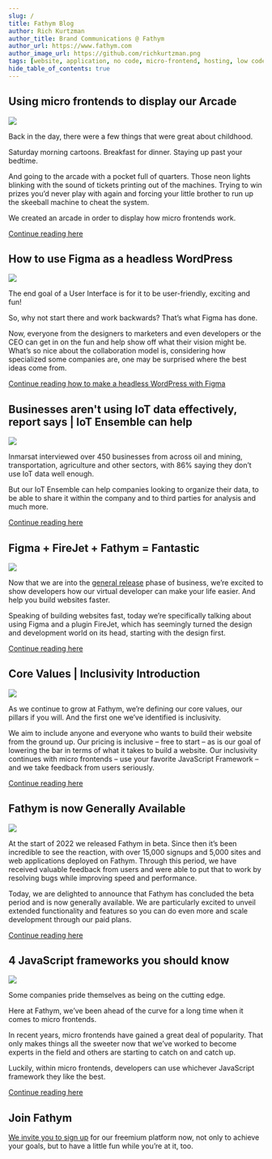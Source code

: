 ```yaml
---
slug: /
title: Fathym Blog
author: Rich Kurtzman
author_title: Brand Communications @ Fathym
author_url: https://www.fathym.com
author_image_url: https://github.com/richkurtzman.png
tags: [website, application, no code, micro-frontend, hosting, low code]
hide_table_of_contents: true
---
```


## Using micro frontends to display our Arcade

![](/img/arcadescreenshot.png)

Back in the day, there were a few things that were great about childhood.  

Saturday morning cartoons. Breakfast for dinner. Staying up past your bedtime.  

And going to the arcade with a pocket full of quarters. Those neon lights blinking with the sound of tickets printing out of the machines. Trying to win prizes you’d never play with again and forcing your little brother to run up the skeeball machine to cheat the system. 

We created an arcade in order to display how micro frontends work.

[Continue reading here](https://www.fathym.com/blog/articles/2022/may/2022-05-16-arcade-and-micro-frontends)
## How to use Figma as a headless WordPress

![](/img/Figma2.png)

The end goal of a User Interface is for it to be user-friendly, exciting and fun!  

So, why not start there and work backwards? That’s what Figma has done.  

Now, everyone from the designers to marketers and even developers or the CEO can get in on the fun and help show off what their vision might be. What’s so nice about the collaboration model is, considering how specialized some companies are, one may be surprised where the best ideas come from.

[Continue reading how to make a headless WordPress with Figma](https://www.fathym.com/blog/articles/2022/may/2022-05-13-use-figma-as-headless-wordpress)
## Businesses aren't using IoT data effectively, report says | IoT Ensemble can help

![](/img/developer3screens.jpeg)

Inmarsat interviewed over 450 businesses from across oil and mining, transportation, agriculture and other sectors, with 86% saying they don’t use IoT data well enough. 

But our IoT Ensemble can help companies looking to organize their data, to be able to share it within the company and to third parties for analysis and much more. 

[Continue reading here](https://www.fathym.com/blog/articles/2022/may/2022-05-11-businesses-arent-using-iot-data)

## Figma + FireJet + Fathym = Fantastic

![](/img/figmaf.png)

Now that we are into the [general release](https://www.fathym.com/blog/articles/2022/april/2022-04-28-general-release-blog) phase of business, we’re excited to show developers how our virtual developer can make your life easier. And help you build websites faster.  

Speaking of building websites fast, today we’re specifically talking about using Figma and a plugin FireJet, which has seemingly turned the design and development world on its head, starting with the design first. 

[Continue reading here](https://www.fathym.com/blog/articles/2022/may/2022-05-10-figma-firejet-fathym-fantastic)
## Core Values | Inclusivity Introduction

![](/img/inclusivitylogo.jpeg)

As we continue to grow at Fathym, we’re defining our core values, our pillars if you will. And the first one we’ve identified is inclusivity.  

We aim to include anyone and everyone who wants to build their website from the ground up. Our pricing is inclusive – free to start – as is our goal of lowering the bar in terms of what it takes to build a website. Our inclusivity continues with micro frontends – use your favorite JavaScript Framework – and we take feedback from users seriously.  

[Continue reading here](articles/2022/may/2022-05-02-core-values-inclusivity-introduction)

## Fathym is now Generally Available 

![](/img/fathymbubbles.png)

At the start of 2022 we released Fathym in beta. Since then it’s been incredible to see the reaction, with over 15,000 signups and 5,000 sites and web applications deployed on Fathym. Through this period, we have received valuable feedback from users and were able to put that to work by resolving bugs while improving speed and performance. 

Today, we are delighted to announce that Fathym has concluded the beta period and is now generally available. We are particularly excited to unveil extended functionality and features so you can do even more and scale development through our paid plans. 

[Continue reading here](/articles/2022/april/2022-04-28-general-release-blog)

## 4 JavaScript frameworks you should know

![](/img/reactvueangular.jpg)

Some companies pride themselves as being on the cutting edge.  

Here at Fathym, we’ve been ahead of the curve for a long time when it comes to micro frontends.  

In recent years, micro frontends have gained a great deal of popularity. That only makes things all the sweeter now that we’ve worked to become experts in the field and others are starting to catch on and catch up. 

Luckily, within micro frontends, developers can use whichever JavaScript framework they like the best. 

[Continue reading here](articles/2022/april/2022-04-21-four-javascript-frameworks-you-should-know)

## Join Fathym 

[We invite you to sign up](https://www.fathym.com/dashboard) for our freemium platform now, not only to achieve your goals, but to have a little fun while you’re at it, too. 